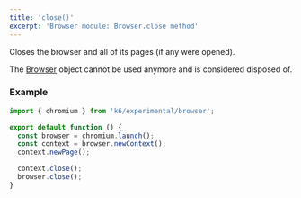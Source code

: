 ```yaml
---
title: 'close()'
excerpt: 'Browser module: Browser.close method'
---
```


Closes the browser and all of its pages (if any were opened).

The [Browser](/javascript-api/k6-browser/api/browser/) object cannot be used anymore and is considered disposed of.


### Example

<CodeGroup labels={[]}>

```javascript
import { chromium } from 'k6/experimental/browser';

export default function () {
  const browser = chromium.launch();
  const context = browser.newContext();
  context.newPage();

  context.close();
  browser.close();
}
```

</CodeGroup>